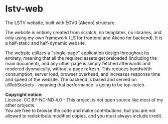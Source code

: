 # lstv-web
The LSTV website, built with EGV3 (Akeno) structure.

The website is entirely created from scratch, no templates, no libraries, and only using my own framework (LS for frontend and Akeno for backend).
It is a half-static and half-dynamic website.

The website utilizes a "single-page" application design throughout its entirety, meaning that all the required assets get preloaded (including the main document), and any other page is simply fetched afterwards and rendered dynmaically, without a page refresh.
This reduces bandwidth consumption, server load, browser overhead, and increases response time and speed of the website.
The backend is based and served on uWebSockets - meaning that performance is going to be top-notch.

**Copyright notice:**<br>
License: CC BY-NC-ND 4.0 - This project is not open source like most of my other projects.<br>
You are free to browse the code and make contributions, but you are not allowed to redistribute modified copies, and you must always include credit.